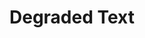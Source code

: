 ---
word: "true"

types: "word"

title: "Degraded Text"

categories: ['']

tags: ['Degraded', 'Text']

arabic: 'نُصوص متدهورة'

arexps: []

enwords: ['Degraded Text']

enexps: []

arlexicons: 'ن'

enlexicons: 'D'

authors: ['Ruqayya Roshdy']

translators: ['X']

citations: 'تطبيقات أساسية في المعالجة الآلية للغة العربية'

sources: 'مركز الملك عبدالله بن عبدالعزيز الدولي لخدمة اللغة العربية'

slug: ""
---